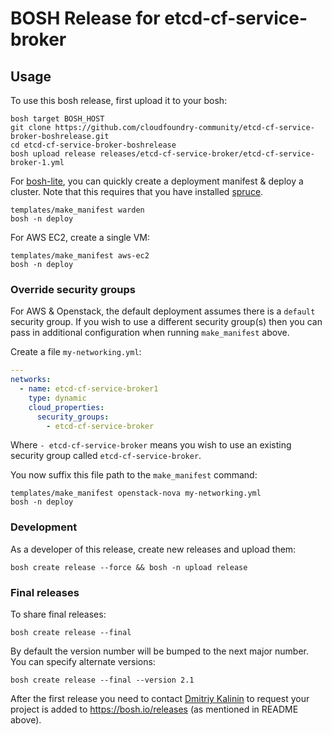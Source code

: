 # BOSH Release for etcd-cf-service-broker

## Usage

To use this bosh release, first upload it to your bosh:

```
bosh target BOSH_HOST
git clone https://github.com/cloudfoundry-community/etcd-cf-service-broker-boshrelease.git
cd etcd-cf-service-broker-boshrelease
bosh upload release releases/etcd-cf-service-broker/etcd-cf-service-broker-1.yml
```

For [bosh-lite](https://github.com/cloudfoundry/bosh-lite), you can quickly create a deployment manifest & deploy a cluster. Note that this requires that you have installed [spruce](https://github.com/geofffranks/spruce).

```
templates/make_manifest warden
bosh -n deploy
```

For AWS EC2, create a single VM:

```
templates/make_manifest aws-ec2
bosh -n deploy
```

### Override security groups

For AWS & Openstack, the default deployment assumes there is a `default` security group. If you wish to use a different security group(s) then you can pass in additional configuration when running `make_manifest` above.

Create a file `my-networking.yml`:

``` yaml
---
networks:
  - name: etcd-cf-service-broker1
    type: dynamic
    cloud_properties:
      security_groups:
        - etcd-cf-service-broker
```

Where `- etcd-cf-service-broker` means you wish to use an existing security group called `etcd-cf-service-broker`.

You now suffix this file path to the `make_manifest` command:

```
templates/make_manifest openstack-nova my-networking.yml
bosh -n deploy
```

### Development

As a developer of this release, create new releases and upload them:

```
bosh create release --force && bosh -n upload release
```

### Final releases

To share final releases:

```
bosh create release --final
```

By default the version number will be bumped to the next major number. You can specify alternate versions:


```
bosh create release --final --version 2.1
```

After the first release you need to contact [Dmitriy Kalinin](mailto://dkalinin@pivotal.io) to request your project is added to https://bosh.io/releases (as mentioned in README above).
